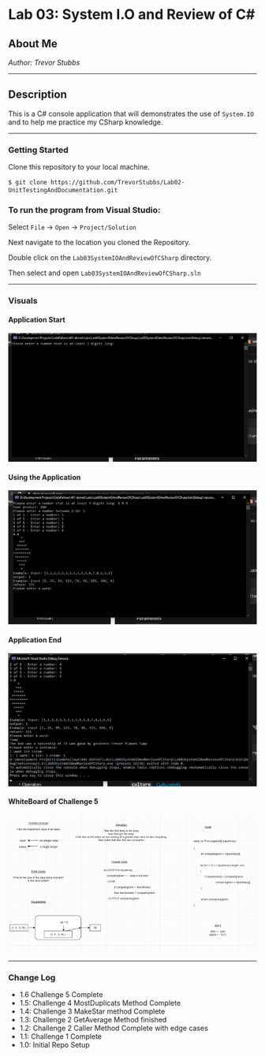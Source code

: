 # Lab 03: System I.O and Review of C#

## About Me

*Author: Trevor Stubbs*

----

## Description 
This is a C# console application that will demonstrates the use of `System.IO` and to help me practice my CSharp knowledge.

---

### Getting Started
Clone this repository to your local machine.

```
$ git clone https://github.com/TrevorStubbs/Lab02-UnitTestingAndDocumentation.git
```

### To run the program from Visual Studio:
Select ```File``` -> ```Open``` -> ```Project/Solution```

Next navigate to the location you cloned the Repository.

Double click on the ```Lab03SystemIOAndReviewOfCSharp``` directory.

Then select and open ```Lab03SystemIOAndReviewOfCSharp.sln```

---

### Visuals
#### Application Start
![Start](images/Lab03Start.png)
#### Using the Application
![Middle](images/Lab03Mid.png)
#### Application End
![Finished](images/Lab03Fin.png)
#### WhiteBoard of Challenge 5
![Whiteboard](images/Challenge5Whiteboard.png)

---

### Change Log
- 1.6 Challenge 5 Complete
- 1.5: Challenge 4 MostDuplicats Method Complete
- 1.4: Challenge 3 MakeStar method Complete
- 1.3: Challenge 2 GetAverage Method finished
- 1.2: Challenge 2 Caller Method Complete with edge cases
- 1.1: Challenge 1 Complete
- 1.0: Initial Repo Setup
